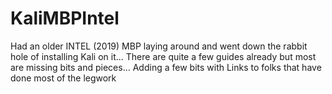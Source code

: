# KaliMBPIntel
Had an older INTEL (2019) MBP laying around and went down the rabbit hole of installing Kali on it... There are quite a few guides already but most are missing bits and pieces... Adding a few bits with Links to folks that have done most of the legwork 
